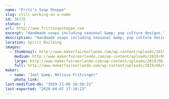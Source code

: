 ```yaml
---
name: "Fritz's Soap Shoppe"
slug: still-working-on-a-name
id: 36725
status: 1
url: http://www.fritzsoapshoppe.com
excerpt: "Handmade soaps including seasonal &amp; pop culture designs."
description: "Handmade soaps including seasonal &amp; pop culture designs."
location: Spirit Building
images:
  - thumbnail: http://www.makerfaireorlando.com/wp-content/uploads/2019/08/69803108_10157130917306253_8566433097891971072_o.jpg
    medium: http://www.makerfaireorlando.com/wp-content/uploads/2019/08/69803108_10157130917306253_8566433097891971072_o.jpg
    large: http://www.makerfaireorlando.com/wp-content/uploads/2019/08/69803108_10157130917306253_8566433097891971072_o.jpg
    full: http://www.makerfaireorlando.com/wp-content/uploads/2019/08/69803108_10157130917306253_8566433097891971072_o.jpg
maker:
  - name: "Joel &amp; Melissa Fritzinger"
    photo_link: 
last-modified-db: "2019-11-06 10:50:22"
last-exported: "2020-04-07 17:18:22"
---
```

